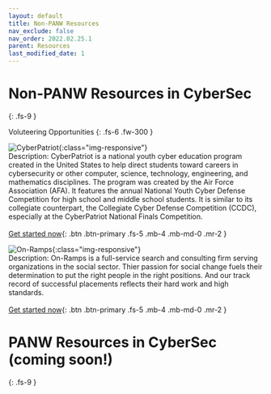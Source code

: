 ```yaml
---
layout: default
title: Non-PANW Resources
nav_exclude: false
nav_order: 2022.02.25.1
parent: Resources
last_modified_date: 1
---
```


# Non-PANW Resources in CyberSec
{: .fs-9 }

Voluteering Opportunities
{: .fs-6 .fw-300 }

![CyberPatriot](https://www.uscyberpatriot.org/Style%20Library/CyberPatriot/img/logo-cyberpatriot-white.png){:class="img-responsive"}<br>
Description: CyberPatriot is a national youth cyber education program created in the United States to help direct students toward careers in cybersecurity or other computer, science, technology, engineering, and mathematics disciplines. The program was created by the Air Force Association (AFA). It features the annual National Youth Cyber Defense Competition for high school and middle school students. It is similar to its collegiate counterpart, the Collegiate Cyber Defense Competition (CCDC), especially at the CyberPatriot National Finals Competition.<br><br>
[Get started now](https://www.uscyberpatriot.org/){: .btn .btn-primary .fs-5 .mb-4 .mb-md-0 .mr-2 }<br>

![On-Ramps](https://www.on-ramps.com/assets/logos/or-orange-ac95ff85358bd4341319adfa74d0e5f0668f82d0676ed52c626bf7acdd2dd0dd.png){:class="img-responsive"}<br>
Description: On-Ramps is a full-service search and consulting firm serving organizations in the social sector. Thier passion for social change fuels their determination to put the right people in the right positions. And our track record of successful placements reflects their hard work and high standards.<br><br>
[Get started now](https://www.on-ramps.com/){: .btn .btn-primary .fs-5 .mb-4 .mb-md-0 .mr-2 }

# PANW Resources in CyberSec (coming soon!)
{: .fs-9 }